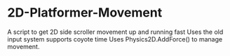 # 2D-Platformer-Movement
A script to get 2D side scroller movement up and running fast 
Uses the old input system 
supports coyote time 
Uses Physics2D.AddForce() to manage movement. 